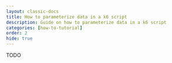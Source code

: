 ```yaml
---
layout: classic-docs
title: How to parameterize data in a k6 script
description: Guide on how to parameterize data in a k6 script
categories: [how-to-tutorial]
order: 2
hide: true
---
```


TODO
